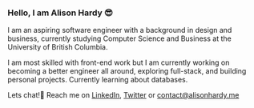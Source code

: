### Hello, I am Alison Hardy 😎
I am an aspiring software engineer with a background in design and business, currently studying Computer Science and Business at the University of British Columbia. 

I am most skilled with front-end work but I am currently working on becoming a better engineer all around, exploring full-stack, and building personal projects. Currently learning about databases. 

Lets chat!👋 Reach me on [LinkedIn](https://www.linkedin.com/in/alison-hardy/), [Twitter](https://twitter.com/alisonhardy_) or contact@alisonhardy.me

<!--
**alichiba/alichiba** is a ✨ _special_ ✨ repository because its `README.md` (this file) appears on your GitHub profile.

Here are some ideas to get you started:

- 🔭 I’m currently working on ...
- 🌱 I’m currently learning ...
- 👯 I’m looking to collaborate on ...
- 🤔 I’m looking for help with ...
- 💬 Ask me about ...
- 📫 How to reach me: ...
- 😄 Pronouns: ...
- ⚡ Fun fact: ...
-->
